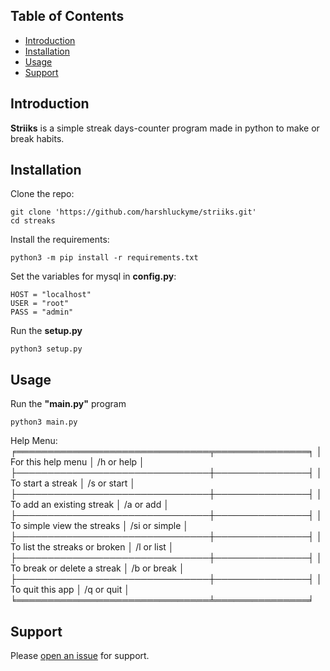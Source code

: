 


## Table of Contents
- [Introduction](#introduction)
- [Installation](#installation)
- [Usage](#usage)
- [Support](#support)

## Introduction
**Striiks** is a simple streak days-counter program made in python to make or break habits.

## Installation

Clone the repo:
```
git clone 'https://github.com/harshluckyme/striiks.git'
cd streaks
```

Install the requirements:
```
python3 -m pip install -r requirements.txt
```

Set the variables for mysql in **config.py**:
```
HOST = "localhost"
USER = "root"
PASS = "admin"
```

Run the **setup.py**
```
python3 setup.py
```


## Usage

Run the **"main.py"** program
```
python3 main.py
```

Help Menu:
╒═══════════════════════════════╤═══════════════╕
│ For this help menu            │ /h or help    │
├───────────────────────────────┼───────────────┤
│ To start a streak             │ /s or start   │
├───────────────────────────────┼───────────────┤
│ To add an existing streak     │ /a or add     │
├───────────────────────────────┼───────────────┤
│ To simple view the streaks    │ /si or simple │
├───────────────────────────────┼───────────────┤
│ To list the streaks or broken │ /l or list    │
├───────────────────────────────┼───────────────┤
│ To break or delete a streak   │ /b or break   │
├───────────────────────────────┼───────────────┤
│ To quit this app              │ /q or quit    │
╘═══════════════════════════════╧═══════════════╛
## Support

Please [open an issue](https://github.com/harshluckyme/striiks/issues/new) for support.
